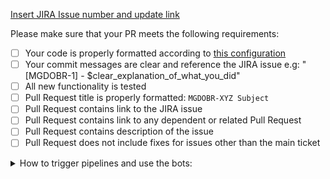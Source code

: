 [Insert JIRA Issue number and update link](https://issues.redhat.com/browse/MGDOBR-) 

Please make sure that your PR meets the following requirements:

- [ ] Your code is properly formatted according to [this configuration](https://github.com/kiegroup/kogito-runtimes/tree/main/kogito-build/kogito-ide-config)
- [ ] Your commit messages are clear and reference the JIRA issue e.g: "[MGDOBR-1] - $clear_explanation_of_what_you_did"
- [ ] All new functionality is tested
- [ ] Pull Request title is properly formatted: `MGDOBR-XYZ Subject`
- [ ] Pull Request contains link to the JIRA issue
- [ ] Pull Request contains link to any dependent or related Pull Request
- [ ] Pull Request contains description of the issue
- [ ] Pull Request does not include fixes for issues other than the main ticket

<details>
<summary>
How to trigger pipelines and use the bots:
</summary>

* <b>Run the end to end pipeline</b>  
  Annotate the pull request with the label: `safe to test`. If you want to run the pipeline again, remove and add it again. 
  <b>The pipeline is not going to rebase your code (you can trigger an automatic rebase with a comment - see below). </b>

* <b>Rebase the pull request</b>  
  Comment with: `/rebase`.

</details>
